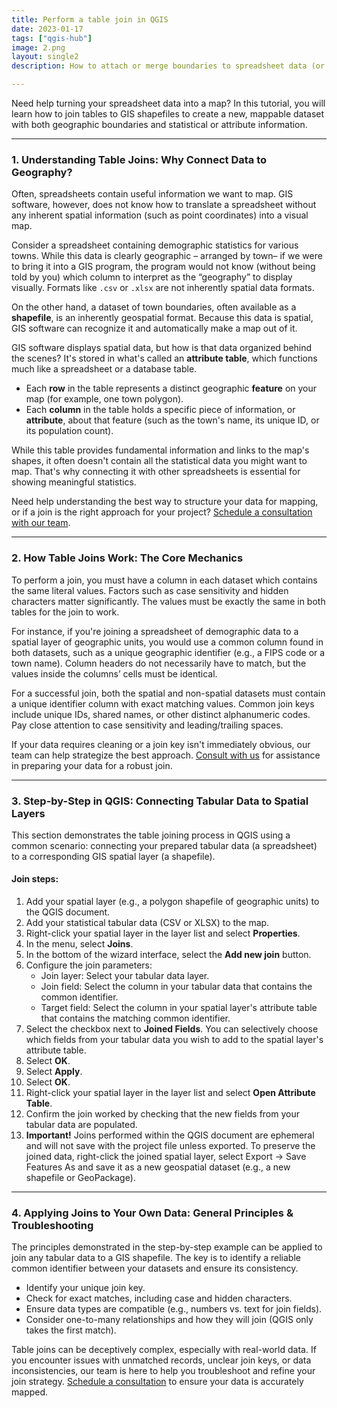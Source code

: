 ```yaml
---
title: Perform a table join in QGIS
date: 2023-01-17
tags: ["qgis-hub"]
image: 2.png
layout: single2
description: How to attach or merge boundaries to spreadsheet data (or perform a table join) in QGIS 

---
```


<p>Need help turning your spreadsheet data into a map? In this tutorial, you will learn how to join tables to GIS shapefiles to create a new, mappable dataset with both geographic boundaries and statistical or attribute information.</p>

<hr />
<h3>1. Understanding Table Joins: Why Connect Data to Geography?</h3>

<p>Often, spreadsheets contain useful information we want to map. GIS software, however, does not know how to translate a spreadsheet without any inherent spatial information (such as point coordinates) into a visual map.</p>

<p>Consider a spreadsheet containing demographic statistics for various towns. While this data is clearly geographic &ndash; arranged by town&ndash; if we were to bring it into a GIS program, the program would not know (without being told by you) which column to interpret as the &ldquo;geography&rdquo; to display visually. Formats like <code>.csv</code> or <code>.xlsx</code> are not inherently spatial data formats.</p>

<p>On the other hand, a dataset of town boundaries, often available as a <strong>shapefile</strong>, is an inherently geospatial format. Because this data is spatial, GIS software can recognize it and automatically make a map out of it.</p>

<p>GIS software displays spatial data, but how is that data organized behind the scenes? It&#39;s stored in what&#39;s called an <strong>attribute table</strong>, which functions much like a spreadsheet or a database table.</p>

<ul>
	<li>Each <strong>row</strong> in the table represents a distinct geographic <strong>feature</strong> on your map (for example, one town polygon).</li>
	<li>Each <strong>column</strong> in the table holds a specific piece of information, or <strong>attribute</strong>, about that feature (such as the town&#39;s name, its unique ID, or its population count).</li>
</ul>

<p>While this table provides fundamental information and links to the map&#39;s shapes, it often doesn&#39;t contain all the statistical data you might want to map. That&#39;s why connecting it with other spreadsheets is essential for showing meaningful statistics.</p>

<p>Need help understanding the best way to structure your data for mapping, or if a join is the right approach for your project? <a href="https://outlook.office365.com/book/HarvardMapCollection1@HU.onmicrosoft.com/?ismsaljsauthenabled=true" target="_blank">Schedule a consultation with our team</a>.</p>

<hr />
<h3>2. How Table Joins Work: The Core Mechanics</h3>

<p>To perform a join, you must have a column in each dataset which contains the same literal values. Factors such as case sensitivity and hidden characters matter significantly. The values must be exactly the same in both tables for the join to work.</p>

<p>For instance, if you&#39;re joining a spreadsheet of demographic data to a spatial layer of geographic units, you would use a common column found in both datasets, such as a unique geographic identifier (e.g., a FIPS code or a town name). Column headers do not necessarily have to match, but the values inside the columns&rsquo; cells must be identical.</p>

<p>For a successful join, both the spatial and non-spatial datasets must contain a unique identifier column with exact matching values. Common join keys include unique IDs, shared names, or other distinct alphanumeric codes. Pay close attention to case sensitivity and leading/trailing spaces.</p>

<p>If your data requires cleaning or a join key isn&#39;t immediately obvious, our team can help strategize the best approach. <a href="https://outlook.office365.com/book/HarvardMapCollection1@HU.onmicrosoft.com/?ismsaljsauthenabled=true" target="_blank">Consult with us</a> for assistance in preparing your data for a robust join.</p>

<hr />
<h3>3. Step-by-Step in QGIS: Connecting Tabular Data to Spatial Layers</h3>

<p>This section demonstrates the table joining process in QGIS using a common scenario: connecting your prepared tabular data (a spreadsheet) to a corresponding GIS spatial layer (a shapefile).</p>

<h4>Join steps:</h4>

<ol>
	<li>Add your spatial layer (e.g., a polygon shapefile of geographic units) to the QGIS document.</li>
	<li>Add your statistical tabular data (CSV or XLSX) to the map.</li>
	<li>Right-click your spatial layer in the layer list and select <strong>Properties</strong>.</li>
	<li>In the menu, select <strong>Joins</strong>.</li>
	<li>In the bottom of the wizard interface, select the <strong>Add new join</strong> button.</li>
	<li>Configure the join parameters:
	<ul>
		<li>Join layer: Select your tabular data layer.</li>
		<li>Join field: Select the column in your tabular data that contains the common identifier.</li>
		<li>Target field: Select the column in your spatial layer&#39;s attribute table that contains the matching common identifier.</li>
	</ul>
	</li>
	<li>Select the checkbox next to <strong>Joined Fields</strong>. You can selectively choose which fields from your tabular data you wish to add to the spatial layer&#39;s attribute table.</li>
	<li>Select <strong>OK</strong>.</li>
	<li>Select <strong>Apply</strong>.</li>
	<li>Select <strong>OK</strong>.</li>
	<li>Right-click your spatial layer in the layer list and select <strong>Open Attribute Table</strong>.</li>
	<li>Confirm the join worked by checking that the new fields from your tabular data are populated.</li>
	<li><strong>Important!</strong> Joins performed within the QGIS document are ephemeral and will not save with the project file unless exported. To preserve the joined data, right-click the joined spatial layer, select Export &rarr; Save Features As and save it as a new geospatial dataset (e.g., a new shapefile or GeoPackage).</li>
</ol>

<hr />
<h3>4. Applying Joins to Your Own Data: General Principles &amp; Troubleshooting</h3>

<p>The principles demonstrated in the step-by-step example can be applied to join any tabular data to a GIS shapefile. The key is to identify a reliable common identifier between your datasets and ensure its consistency.</p>

<ul>
	<li>Identify your unique join key.</li>
	<li>Check for exact matches, including case and hidden characters.</li>
	<li>Ensure data types are compatible (e.g., numbers vs. text for join fields).</li>
	<li>Consider one-to-many relationships and how they will join (QGIS only takes the first match).</li>
</ul>

<p>Table joins can be deceptively complex, especially with real-world data. If you encounter issues with unmatched records, unclear join keys, or data inconsistencies, our team is here to help you troubleshoot and refine your join strategy. <a href="https://outlook.office365.com/book/HarvardMapCollection1@HU.onmicrosoft.com/?ismsaljsauthenabled=true" target="_blank">Schedule a consultation</a> to ensure your data is accurately mapped.</p>